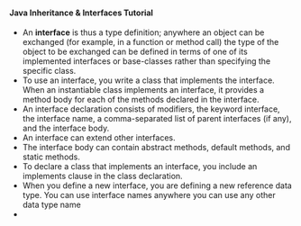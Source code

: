####  Java Inheritance & Interfaces Tutorial
- An **interface** is thus a type definition; anywhere an object can be exchanged (for example, in a function or method call) the type of the object to be exchanged can be defined in terms of one of its implemented interfaces or base-classes rather than specifying the specific class.
- To use an interface, you write a class that implements the interface. When an instantiable class implements an interface, it provides a method body for each of the methods declared in the interface.
- An interface declaration consists of modifiers, the keyword interface, the interface name, a comma-separated list of parent interfaces (if any), and the interface body.
- An interface can extend other interfaces.
- The interface body can contain abstract methods, default methods, and static methods.
- To declare a class that implements an interface, you include an implements clause in the class declaration.
- When you define a new interface, you are defining a new reference data type. You can use interface names anywhere you can use any other data type name
- 